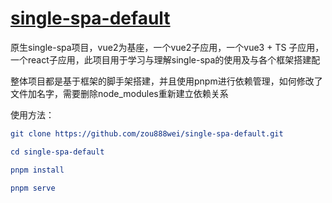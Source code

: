 # [single-spa-default](https://github.com/zou888wei/single-spa-default)
原生single-spa项目，vue2为基座，一个vue2子应用，一个vue3 + TS 子应用，一个react子应用，此项目用于学习与理解single-spa的使用及与各个框架搭建配

整体项目都是基于框架的脚手架搭建，并且使用pnpm进行依赖管理，如何修改了文件加名字，需要删除node_modules重新建立依赖关系

使用方法：

```cmake
git clone https://github.com/zou888wei/single-spa-default.git

cd single-spa-default

pnpm install

pnpm serve
```

